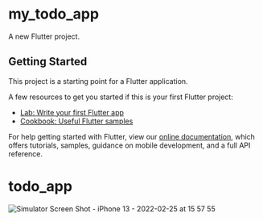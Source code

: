 # my_todo_app

A new Flutter project.

## Getting Started

This project is a starting point for a Flutter application.

A few resources to get you started if this is your first Flutter project:

- [Lab: Write your first Flutter app](https://flutter.dev/docs/get-started/codelab)
- [Cookbook: Useful Flutter samples](https://flutter.dev/docs/cookbook)

For help getting started with Flutter, view our
[online documentation](https://flutter.dev/docs), which offers tutorials,
samples, guidance on mobile development, and a full API reference.
# todo_app

![Simulator Screen Shot - iPhone 13 - 2022-02-25 at 15 57 55](https://user-images.githubusercontent.com/92189386/155680235-ef7b287c-a3bc-44bb-9fbe-3b7fad5c931e.png)

